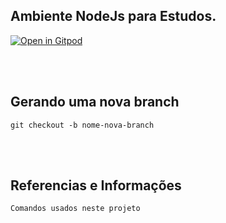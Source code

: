 ## Ambiente NodeJs para Estudos.

[![Open in Gitpod][open-gitpod-img]][open-gitpod-url]

<br>
<br>

## Gerando uma nova branch

```
git checkout -b nome-nova-branch
```

<br>
<br>

## Referencias e Informações

```
Comandos usados neste projeto
```

[open-gitpod-img]: https://gitpod.io/button/open-in-gitpod.svg
[open-gitpod-url]: https://www.gitpod.io/#https://github.com/martins86/poc-angular-gitpod
